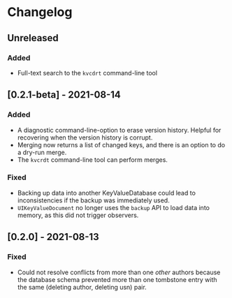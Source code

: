 # Changelog

## Unreleased

### Added

- Full-text search to the `kvcdrt` command-line tool

## [0.2.1-beta] - 2021-08-14

### Added

- A diagnostic command-line-option to erase version history. Helpful for recovering when the version history is corrupt.
- Merging now returns a list of changed keys, and there is an option to do a dry-run merge. 
- The `kvcrdt` command-line tool can perform merges.

### Fixed

- Backing up data into another KeyValueDatabase could lead to inconsistencies if the backup was immediately used.
- `UIKeyValueDocument` no longer uses the `backup` API to load data into memory, as this did not trigger observers.

## [0.2.0] - 2021-08-13

### Fixed

- Could not resolve conflicts from more than one *other* authors because the database schema prevented more than one tombstone entry with the same (deleting author, deleting usn) pair.